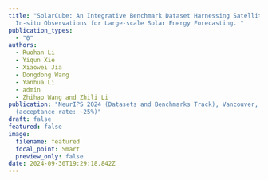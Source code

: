 ```yaml
---
title: "SolarCube: An Integrative Benchmark Dataset Harnessing Satellite and
  In-situ Observations for Large-scale Solar Energy Forecasting. "
publication_types:
  - "0"
authors:
  - Ruohan Li
  - Yiqun Xie
  - Xiaowei Jia
  - Dongdong Wang
  - Yanhua Li
  - admin
  - Zhihao Wang and Zhili Li
publication: "NeurIPS 2024 (Datasets and Benchmarks Track), Vancouver, Canada
  (acceptance rate: ~25%)"
draft: false
featured: false
image:
  filename: featured
  focal_point: Smart
  preview_only: false
date: 2024-09-30T19:29:18.842Z
---
```

